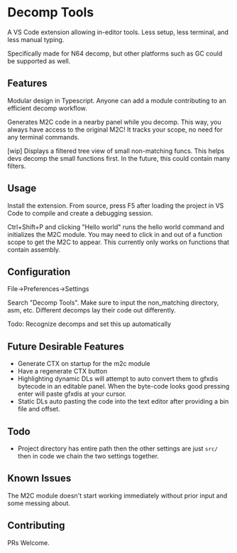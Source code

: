 # Decomp Tools

A VS Code extension allowing in-editor tools. Less setup, less terminal, and less manual typing.

Specifically made for N64 decomp, but other platforms such as GC could be supported as well.

## Features

Modular design in Typescript. Anyone can add a module contributing to an efficient decomp workflow.

Generates M2C code in a nearby panel while you decomp. This way, you always have access to the original M2C! It tracks your scope, no need for any terminal commands.

[wip]
Displays a filtered tree view of small non-matching funcs. This helps devs decomp the small functions first. In the future, this could contain many filters.

## Usage
Install the extension. From source, press F5 after loading the project in VS Code to compile and create a debugging session.

Ctrl+Shift+P and clicking "Hello world" runs the hello world command and initializes the M2C module. You may need to click in and out of a function scope to get the M2C to appear. This currently only works on functions that contain assembly.

## Configuration
File->Preferences->Settings

Search "Decomp Tools". Make sure to input the non_matching directory, asm, etc.
Different decomps lay their code out differently.

Todo: Recognize decomps and set this up automatically

## Future Desirable Features

* Generate CTX on startup for the m2c module
* Have a regenerate CTX button
* Highlighting dynamic DLs will attempt to auto convert them to gfxdis bytecode in an editable panel. When the byte-code looks good pressing enter will paste gfxdis at your cursor.
* Static DLs auto pasting the code into the text editor after providing a bin file and offset.

## Todo
* Project directory has entire path then the other settings are just `src/` then in code we chain the two settings together.

## Known Issues

The M2C module doesn't start working immediately without prior input and some messing about.

## Contributing

PRs Welcome.
